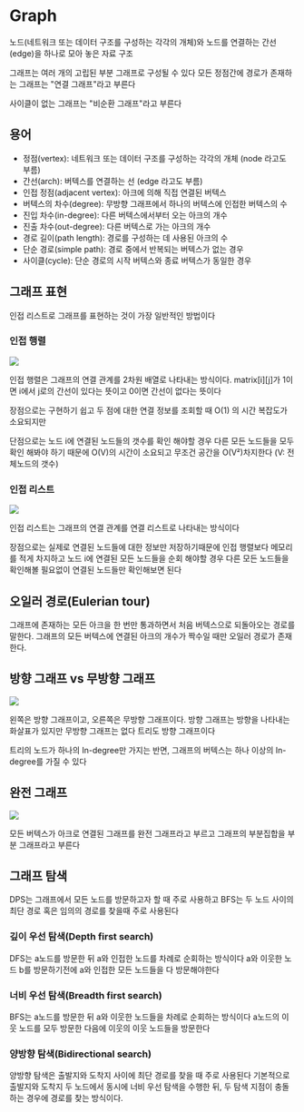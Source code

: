 # Graph

노드(네트워크 또는 데이터 구조를 구성하는 각각의 개체)와 노드를 연결하는 간선(edge)을 하나로 모아 놓은 자료 구조

그래프는 여러 개의 고립된 부분 그래프로 구성될 수 있다 모든 정점간에 경로가 존재하는 그래프는 "연결 그래프"라고 부른다

사이클이 없는 그래프는 "비순환 그래프"라고 부른다

## 용어

- 정점(vertex): 네트워크 또는 데이터 구조를 구성하는 각각의 개체 (node 라고도 부름)
- 간선(arch): 버텍스를 연결하는 선 (edge 라고도 부름)
- 인접 정점(adjacent vertex): 아크에 의해 직접 연결된 버텍스
- 버텍스의 차수(degree): 무방향 그래프에서 하나의 버텍스에 인접한 버텍스의 수
- 진입 차수(in-degree): 다른 버텍스에서부터 오는 아크의 개수
- 진출 차수(out-degree): 다른 버텍스로 가는 아크의 개수
- 경로 길이(path length): 경로를 구성하는 데 사용된 아크의 수
- 단순 경로(simple path): 경로 중에서 반복되는 버텍스가 없는 경우
- 사이클(cycle): 단순 경로의 시작 버텍스와 종료 버텍스가 동일한 경우

## 그래프 표현

인접 리스트로 그래프를 표현하는 것이 가장 일반적인 방법이다

### 인접 행렬

<img src="https://t1.daumcdn.net/cfile/tistory/21029250584C0F2413">

인접 행렬은 그래프의 연결 관계를 2차원 배열로 나타내는 방식이다. matrix[i][j]가 1이면 i에서 j로의 간선이 있다는 뜻이고 0이면 간선이 없다는 뜻이다

장점으로는 구현하기 쉽고 두 점에 대한 연결 정보를 조회할 때 O(1) 의 시간 복잡도가 소요되지만

단점으로는 노드 i에 연결된 노드들의 갯수를 확인 해야할 경우 다른 모든 노드들을 모두 확인 해봐야 하기 때문에 O(V)의 시간이 소요되고 무조건 공간을 O(V²)차지한다 (V: 전체노드의 갯수)

### 인접 리스트

<img src="https://t1.daumcdn.net/cfile/tistory/2269874B584C17F301">

인접 리스트는 그래프의 연결 관계를 연결 리스트로 나타내는 방식이다

장점으로는 실제로 연결된 노드들에 대한 정보만 저장하기때문에 인접 행렬보다 메모리를 적게 차지하고 노드 i에 연결된 모든 노드들을 순회 해야할 경우 다른 모든 노드들을 확인해볼 필요없이 연결된 노드들만 확인해보면 된다

## 오일러 경로(Eulerian tour)

그래프에 존재하는 모든 아크을 한 번만 통과하면서 처음 버텍스으로 되돌아오는 경로를 말한다.
그래프의 모든 버텍스에 연결된 아크의 개수가 짝수일 때만 오일러 경로가 존재한다.

## 방향 그래프 vs 무방향 그래프

<img src="https://cdn.filepicker.io/api/file/ASqFe9MSQXqzoZthyThq"/>

왼쪽은 방향 그래프이고, 오른쪽은 무방향 그래프이다. 방향 그래프는 방향을 나타내는 화살표가 있지만 무방향 그래프는 없다 트리도 방향 그래프이다

트리의 노드가 하나의 In-degree만 가지는 반면, 그래프의 버텍스는 하나 이상의 In-degree를 가질 수 있다

## 완전 그래프

<img src='https://t1.daumcdn.net/cfile/tistory/99B299345B5408DA18' />

모든 버텍스가 아크로 연결된 그래프를 완전 그래프라고 부르고 그래프의 부분집합을 부분 그래프라고 부른다

## 그래프 탐색

DPS는 그래프에서 모든 노드를 방문하고자 할 때 주로 사용하고 BFS는 두 노드 사이의 최단 경로 혹은 임의의 경로를 찾을때 주로 사용된다

### 깊이 우선 탐색(Depth first search)

DFS는 a노드를 방문한 뒤 a와 인접한 노드를 차례로 순회하는 방식이다 a와 이웃한 노드 b를 방문하기전에 a와 인접한 모든 노드들을 다 방문해야한다

### 너비 우선 탐색(Breadth first search)

BFS는 a노드를 방문한 뒤 a와 이웃한 노드들을 차례로 순회하는 방식이다 a노드의 이웃 노드를 모두 방문한 다음에 이웃의 이웃 노드들을 방문한다

### 양방향 탐색(Bidirectional search)

양방향 탐색은 출발지와 도착지 사이에 최단 경로를 찾을 때 주로 사용된다 기본적으로 출발지와 도착지 두 노드에서 동시에 너비 우선 탐색을 수행한 뒤, 두 탐색 지점이 충돌하는 경우에 경로를 찾는 방식이다.

